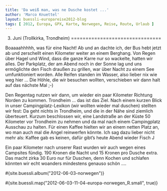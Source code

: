 ```yaml
---
title: 'Da weiß man, was ne Dusche kostet ...'
author: 'Marco Knuettel'
layout: buessli-europareise2012-blog
tags: [ 2012, Europa, GPX, Karte, Norwegen, Reise, Route, Urlaub ]
---
```

3. Juni (Trollkirka, Trondheim)
===============================

Boaaaahhhhh, was für eine Nacht! Ab und an dachte ich, der Bus hebt jetzt ab und zerschellt einen Kilometer 
weiter an einem Berghang. Von Regen über Hagel und Wind, dass die ganze Karre nur so wackelte, hatten wir 
alles. Der Parkplatz, der am Abend noch in der Sonne lag und uns ermöglichte den Fisch draußen zu grillen, 
war über Nacht zu einem See umfunktioniert worden. Alle Reifen standen im Wasser, also lieber nix wie weg 
hier ... Die Höhle, die wir besuchen wollten, verschieben wir dann halt auf das nächste Mal ;-)

Den Regentag nutzen wir dann, um wieder ein paar Kilometer Richtung Norden zu kommen. Trondheim ... das ist 
das Ziel. Nach einem kurzen Blick in unser Campingplatz-Lexikon (wir wollten wieder mal duschen) stellten 
wir fest: Da geht nichts in Trondheim, und die in der Nähe sind ziemlich überteuert. Kurzum beschlossen 
wir, eine Landstraße an der Küste 50 Kilometer vor Trondheim zu nehmen und da mal nach einem Campingplatz 
Ausschau zu halten. Für einen Kaffee hielten wir an einem netten Platz an, wo man auch mal die Angel 
reinwerfen könnte. Ich sag dazu lieber nicht mehr als: Kaffee gab es keinen, dafür gibt’s heute Abend wieder Fisch J

Ein paar Kilometer nach unserer Rast wurden wir auch wegen eines Campsites fündig. 190 Kronen die Nacht 
und 15 Kronen pro Dusche extra. Das macht zirka 30 Euro nur für Duschen, denn Kochen und schlafen könnten 
wir echt woanders mindestens genauso schön ....

#{site.buessli.album("2012-06-03-norwegen")}

#{site.buessli.map("2012-06-03-11-04-europa-norwegen_R.small", true)}
